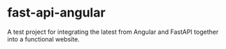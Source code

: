 # fast-api-angular
A test project for integrating the latest from Angular and FastAPI together into a functional website.
